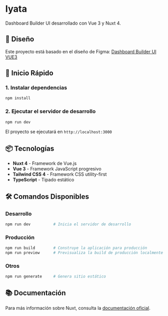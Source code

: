 # Iyata

Dashboard Builder UI desarrollado con Vue 3 y Nuxt 4.

## 🎨 Diseño

Este proyecto está basado en el diseño de Figma:
[Dashboard Builder UI VUE3](https://www.figma.com/design/OEgiYkBUB6blhRbvVOGb3j/Dashboard-Builder-UI-VUE3?node-id=0-1&t=eBDN4eQcvFPWgG40-1)

## 🚀 Inicio Rápido

### 1. Instalar dependencias

```bash
npm install
```

### 2. Ejecutar el servidor de desarrollo

```bash
npm run dev
```

El proyecto se ejecutará en `http://localhost:3000`

## 📦 Tecnologías

- **Nuxt 4** - Framework de Vue.js
- **Vue 3** - Framework JavaScript progresivo
- **Tailwind CSS 4** - Framework CSS utility-first
- **TypeScript** - Tipado estático

## 🛠️ Comandos Disponibles

### Desarrollo
```bash
npm run dev          # Inicia el servidor de desarrollo
```

### Producción
```bash
npm run build        # Construye la aplicación para producción
npm run preview      # Previsualiza la build de producción localmente
```

### Otros
```bash
npm run generate     # Genera sitio estático
```

## 📚 Documentación

Para más información sobre Nuxt, consulta la [documentación oficial](https://nuxt.com/docs/getting-started/introduction).
